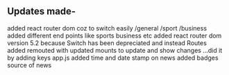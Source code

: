 ## Updates made-
added react router dom coz to switch easily /general /sport /business
added different end points like sports business etc
added react router dom version 5.2 because Switch has been depreciated and instead Routes added
remouted with updated mounts to update and show changes ...did it by adding keys app.js
added time and date stamp on news
added badges source of news
